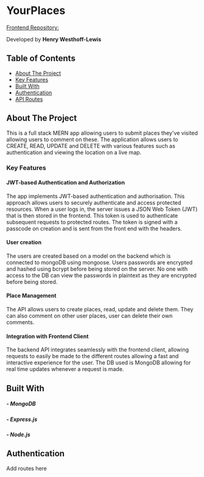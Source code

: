 # YourPlaces

[Frontend Repository:](https://github.com/BulletToothTony/Places-App-Frontend)

Developed by **Henry Westhoff-Lewis**

## Table of Contents

- [About The Project](#about-the-project)
- [Key Features](#key-features)
- [Built With](#built-with)
- [Authentication](#authentication)
- [API Routes](#api-routes)

## About The Project

This is a full stack MERN app allowing users to submit places they've visited allowing users to comment on these. The application allows users to CREATE, READ, UPDATE and DELETE with various features such as authentication and viewing the location on a live map. 

### Key Features

#### JWT-based Authentication and Authorization
The app implements JWT-based authentication and authorisation. This approach allows users to securely authenticate and access protected resources. When a user logs in, the server issues a JSON Web Token (JWT) that is then stored in the frontend. This token is used to authenticate subsequent requests to protected routes. The token is signed with a passcode on creation and is sent from the front end with the headers.

#### User creation
The users are created based on a model on the backend which is connected to mongoDB using mongoose. Users passwords are encrypted and hashed using bcrypt before being stored on the server. No one with access to the DB can view the passwords in plaintext as they are encrypted before being stored.

#### Place Management
The API allows users to create places, read, update and delete them. They can also comment on other user places, user can delete their own comments.

#### Integration with Frontend Client
The backend API integrates seamlessly with the frontend client, allowing requests to easily be made to the different routes allowing a fast and interactive experience for the user. The DB used is MongoDB allowing for real time updates whenever a request is made.


## Built With

##### - MongoDB
##### - Express.js
##### - Node.js

## Authentication

Add routes here
